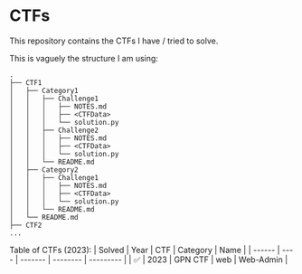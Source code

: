 # CTFs

This repository contains the CTFs I have / tried to solve.

This is vaguely the structure I am using:
```
.
├── CTF1
│   ├── Category1
│   │   ├── Challenge1
│   │   │   ├── NOTES.md
│   │   │   ├── <CTFData>
│   │   │   └── solution.py
│   │   ├── Challenge2
│   │   │   ├── NOTES.md
│   │   │   ├── <CTFData>
│   │   │   └── solution.py
│   │   └── README.md
│   ├── Category2
│   │   ├── Challenge1
│   │   │   ├── NOTES.md
│   │   │   ├── <CTFData>
│   │   │   └── solution.py
│   │   └── README.md
│   └── README.md
├── CTF2
...
```

Table of CTFs (2023):
| Solved | Year | CTF     | Category | Name      |
| ------ | ---- | ------- | -------- | --------- |
| ✅      | 2023 | GPN CTF | web      | Web-Admin |

